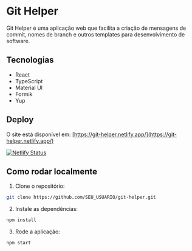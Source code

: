 # Git Helper

Git Helper é uma aplicação web que facilita a criação de mensagens de commit, nomes de branch e outros templates para desenvolvimento de software.

## Tecnologias

- React
- TypeScript
- Material UI
- Formik
- Yup

## Deploy

O site está disponível em: [https://git-helper.netlify.app/](https://git-helper.netlify.app/)

[![Netlify Status](https://api.netlify.com/api/v1/badges/5a6fa81f-b334-49c5-86e1-fb8284381011/deploy-status)](https://app.netlify.com/projects/git-helper/deploys)

## Como rodar localmente

1. Clone o repositório:

```bash
git clone https://github.com/SEU_USUARIO/git-helper.git
```

2. Instale as dependências:

```bash
npm install
```

3. Rode a aplicação:

```bash
npm start
```
